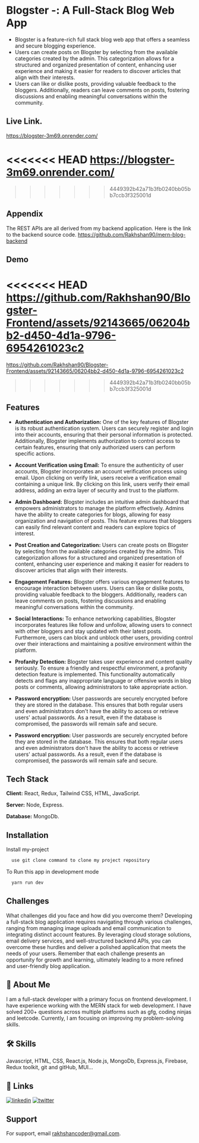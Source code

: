
# Blogster -: A Full-Stack Blog Web App

- Blogster is a feature-rich full stack blog web app that offers a seamless and secure blogging experience.
- Users can create posts on Blogster by selecting from the available categories created by the admin. This categorization allows for a structured and organized presentation of content, enhancing user experience and making it easier for readers to discover articles that align with their interests.
- Users can like or dislike posts, providing valuable feedback to the bloggers. Additionally, readers can leave comments on posts, fostering discussions and enabling meaningful conversations within the community.




## Live Link.
https://blogster-3m69.onrender.com/

<<<<<<< HEAD
https://blogster-3m69.onrender.com/
=======
>>>>>>> 4449392b42a71b3fb0240bb05bb7ccb3f325001d
## Appendix

The REST APIs are all derived from my backend application. Here is the link to the backend source code. https://github.com/Rakhshan90/mern-blog-backend


## Demo

<<<<<<< HEAD
https://github.com/Rakhshan90/Blogster-Frontend/assets/92143665/06204bb2-d450-4d1a-9796-6954261023c2
=======

https://github.com/Rakhshan90/Blogster-Frontend/assets/92143665/06204bb2-d450-4d1a-9796-6954261023c2



>>>>>>> 4449392b42a71b3fb0240bb05bb7ccb3f325001d


## Features

- **Authentication and Authorization:** One of the key features of Blogster is its robust authentication system. Users can securely register and login into their accounts, ensuring that their personal information is protected. Additionally, Blogster implements authorization to control access to certain features, ensuring that only authorized users can perform specific actions.

- **Account Verification using Email:** To ensure the authenticity of user accounts, Blogster incorporates an account verification process using email. Upon clicking on verify link, users receive a verification email containing a unique link. By clicking on this link, users verify their email address, adding an extra layer of security and trust to the platform.

- **Admin Dashboard:** Blogster includes an intuitive admin dashboard that empowers administrators to manage the platform effectively. Admins have the ability to create categories for blogs, allowing for easy organization and navigation of posts. This feature ensures that bloggers can easily find relevant content and readers can explore topics of interest.

- **Post Creation and Categorization:** Users can create posts on Blogster by selecting from the available categories created by the admin. This categorization allows for a structured and organized presentation of content, enhancing user experience and making it easier for readers to discover articles that align with their interests.

- **Engagement Features:** Blogster offers various engagement features to encourage interaction between users. Users can like or dislike posts, providing valuable feedback to the bloggers. Additionally, readers can leave comments on posts, fostering discussions and enabling meaningful conversations within the community.

- **Social Interactions:** To enhance networking capabilities, Blogster incorporates features like follow and unfollow, allowing users to connect with other bloggers and stay updated with their latest posts. Furthermore, users can block and unblock other users, providing control over their interactions and maintaining a positive environment within the platform.

- **Profanity Detection:** Blogster takes user experience and content quality seriously. To ensure a friendly and respectful environment, a profanity detection feature is implemented. This functionality automatically detects and flags any inappropriate language or offensive words in blog posts or comments, allowing administrators to take appropriate action.
- **Password encryption:** User passwords are securely encrypted before they are stored in the database. This ensures that both regular users and even administrators don't have the ability to access or retrieve users' actual passwords. As a result, even if the database is compromised, the passwords will remain safe and secure.

- **Password encryption:** User passwords are securely encrypted before they are stored in the database. This ensures that both regular users and even administrators don't have the ability to access or retrieve users' actual passwords. As a result, even if the database is compromised, the passwords will remain safe and secure.




## Tech Stack

**Client:** React, Redux, Tailwind CSS, HTML, JavaScript.

**Server:** Node, Express.

**Database:** MongoDb.


## Installation

Install my-project 

```bash
  use git clone command to clone my project repository
```

To Run this app in development mode
```bash
  yarn run dev
```
    
## Challenges




What challenges did you face and how did you overcome them?
Developing a full-stack blog application requires navigating through various challenges, ranging from managing image uploads and email communication to integrating distinct account features. By leveraging cloud storage solutions, email delivery services, and well-structured backend APIs, you can overcome these hurdles and deliver a polished application that meets the needs of your users. Remember that each challenge presents an opportunity for growth and learning, ultimately leading to a more refined and user-friendly blog application.



## 🚀 About Me
I am a full-stack developer with a primary focus on frontend development. I have experience working with the MERN stack for web development.
I have solved 200+ questions across multiple platforms such as gfg, coding ninjas and leetcode.
Currently, I am focusing on improving my problem-solving skills.

## 🛠 Skills
Javascript, HTML, CSS, React.js, Node.js, MongoDb, Express.js, Firebase, Redux toolkit, git and gitHub, MUI...


## 🔗 Links
[![linkedin](https://img.shields.io/badge/linkedin-0A66C2?style=for-the-badge&logo=linkedin&logoColor=white)](https://www.linkedin.com/in/rakhshan-ahmad/)
[![twitter](https://img.shields.io/badge/twitter-1DA1F2?style=for-the-badge&logo=twitter&logoColor=white)](https://twitter.com/Rakhshan__ahmad)


## Support

For support, email rakhshancoder@gmail.com.

